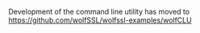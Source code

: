 Development of the command line utility has moved to https://github.com/wolfSSL/wolfssl-examples/wolfCLU


